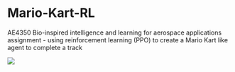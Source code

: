 # Mario-Kart-RL
AE4350 Bio-inspired intelligence and learning for aerospace applications assignment - using reinforcement learning (PPO) to create a Mario Kart like agent to complete a track

![](Media/Training_track.gif)
